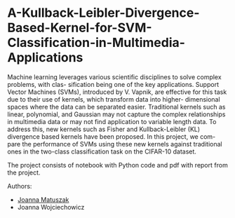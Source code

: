 # A-Kullback-Leibler-Divergence-Based-Kernel-for-SVM-Classification-in-Multimedia-Applications

Machine learning leverages various scientific disciplines to solve complex problems, with clas- sification being one of the key applications. Support Vector Machines (SVMs), introduced by V. Vapnik, are effective for this task due to their use of kernels, which transform data into higher- dimensional spaces where the data can be separated easier. Traditional kernels such as linear, polynomial, and Gaussian may not capture the complex relationships in multimedia data or may not find application to variable length data. To address this, new kernels such as Fisher and Kullback-Leibler (KL) divergence based kernels have been proposed. In this project, we com- pare the performance of SVMs using these new kernels against traditional ones in the two-class classification task on the CIFAR-10 dataset.

The project consists of notebook with Python code and pdf with report from the project.

Authors:
- [Joanna Matuszak](https://github.com/vsiv00)
- Joanna Wojciechowicz
